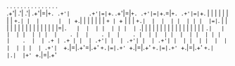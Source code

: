    .    .    .    . .       .         . .       . .       . .    .       . .    
.+'|  .'|  .'| .+'|=|`+. .+'|      .+'|=|`+. .+'|=|`+. .+'|=|`+.=|`+. .+'|=|`+. 
|  |  | |  | | |  | `+.| |  |      |  | `+.| |  | |  | |  | `+ | `+ | |  | `+.| 
|  |  | |  | | |  |=|`.  |  |      |  |      |  | |  | |  |  | |  | | |  |=|`.  
|  |  | |  | | |  | `.|  |  |      |  |      |  | |  | |  |  | |  | | |  | `.|  
|  |  | |  | | |  |    . |  |    . |  |    . |  | |  | |  |  | |  | | |  |    . 
|  | .+ | .+ | |  | .+'| |  | .+'| |  | .+'| |  | |  | |  |  | |  | | |  | .+'| 
`+.|=|.+'=|.+' `+.|=|.+' `+.|=|.+' `+.|=|.+' `+.|=|.+' `+.|  |.|  |+' `+.|=|.+' 
                                                                                
